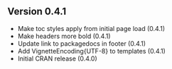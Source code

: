 Version 0.4.1
----------------------------------------------------------------------

- Make toc styles apply from initial page load (0.4.1)
- Make headers more bold (0.4.1)
- Update link to packagedocs in footer (0.4.1)
- Add VignetteEncoding{UTF-8} to templates (0.4.1)
- Initial CRAN release (0.4.0)

